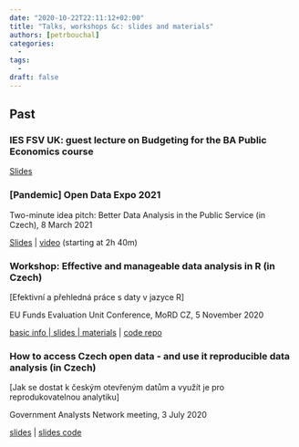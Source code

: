 ```yaml
---
date: "2020-10-22T22:11:12+02:00"
title: "Talks, workshops &c: slides and materials"
authors: [petrbouchal]
categories:
  -
tags:
  -
draft: false
---
```


## Past

### IES FSV UK: guest lecture on Budgeting for the BA Public Economics course

[Slides](https://petrbouchal.xyz/ies2021)

### \[Pandemic\] Open Data Expo 2021

Two-minute idea pitch: Better Data Analysis in the Public Service (in Czech), 8 March 2021

[Slides](https://petrbouchal.xyz/opendataexpo2021) | [video](https://youtu.be/W1oFsliDVqY?t=9629) (starting at 2h 40m)

### Workshop: Effective and manageable data analysis in R (in Czech)

[Efektivní a přehledná práce s daty v jazyce R]

EU Funds Evaluation Unit Conference, MoRD CZ, 5 November 2020

[basic info | slides | materials](https://petrbouchal.xyz/eval2020) | [code repo](https://github.com/petrbouchal/eval2020)

### How to access Czech open data - and use it reproducible data analysis (in Czech)

[Jak se dostat k českým otevřeným datům a využít je pro reprodukovatelnou analytiku]

Government Analysts Network meeting, 3 July 2020

[slides](https://petrbouchal.xyz/slides/pssau2020-07/index.html#1) | [slides code](https://github.com/petrbouchal/petrbouchal.github.io/blob/src/static/slides/pssau2020-07/index.Rmd)
